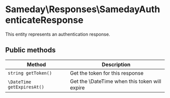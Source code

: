 # Sameday\Responses\SamedayAuthenticateResponse

This entity represents an authentication response.

## Public methods

| Method | Description |
| ------------- | ------------- |
| `string getToken()` | Get the token for this response |
| `\DateTime getExpiresAt()` | Get the \DateTime when this token will expire |
